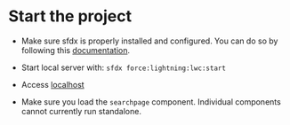 # Start the project

- Make sure sfdx is properly installed and configured. You can do so by following this [documentation](https://developer.salesforce.com/docs/component-library/documentation/en/lwc/get_started_local_dev_setup).

- Start local server with: `sfdx force:lightning:lwc:start`

- Access [localhost](http://localhost:3333/preview/c/searchpage)

- Make sure you load the `searchpage` component. Individual components cannot currently run standalone.
